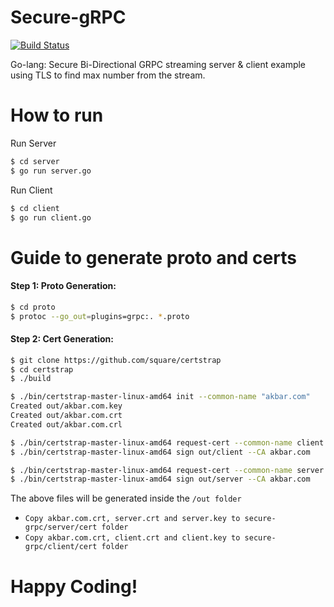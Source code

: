 
# Secure-gRPC

[![Build Status](https://travis-ci.org/joemccann/dillinger.svg?branch=master)](https://travis-ci.org/joemccann/dillinger)

Go-lang: Secure Bi-Directional GRPC streaming server & client example using TLS to find max number from the stream.

# How to run

Run Server
```sh
$ cd server
$ go run server.go
```
Run Client
``` sh
$ cd client
$ go run client.go
```

# Guide to generate proto and certs
#### Step 1: Proto Generation:

``` sh
$ cd proto
$ protoc --go_out=plugins=grpc:. *.proto
```
#### Step 2: Cert Generation:
```sh
$ git clone https://github.com/square/certstrap
$ cd certstrap
$ ./build
```

```sh
$ ./bin/certstrap-master-linux-amd64 init --common-name "akbar.com"
Created out/akbar.com.key
Created out/akbar.com.crt
Created out/akbar.com.crl
```
```sh
$ ./bin/certstrap-master-linux-amd64 request-cert --common-name client
$ ./bin/certstrap-master-linux-amd64 sign out/client --CA akbar.com 

$ ./bin/certstrap-master-linux-amd64 request-cert --common-name server
$ ./bin/certstrap-master-linux-amd64 sign out/server --CA akbar.com
```
The above files will be generated inside the `/out folder`

- `Copy akbar.com.crt, server.crt and server.key to secure-grpc/server/cert folder`
- `Copy akbar.com.crt, client.crt and client.key to secure-grpc/client/cert folder`

# Happy Coding!

